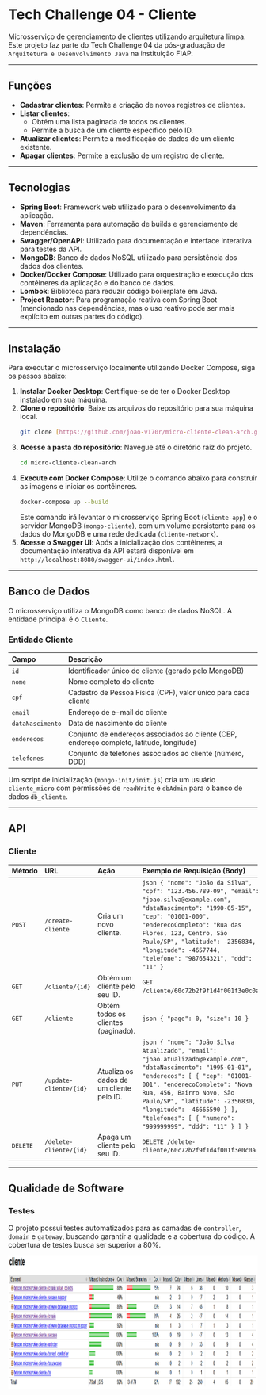 # Tech Challenge 04 - Cliente

Microsserviço de gerenciamento de clientes utilizando arquitetura limpa. Este projeto faz parte do Tech Challenge 04 da pós-graduação de `Arquitetura e Desenvolvimento Java` na instituição FIAP.

---

## Funções

* **Cadastrar clientes**: Permite a criação de novos registros de clientes.
* **Listar clientes**:
    * Obtém uma lista paginada de todos os clientes.
    * Permite a busca de um cliente específico pelo ID.
* **Atualizar clientes**: Permite a modificação de dados de um cliente existente.
* **Apagar clientes**: Permite a exclusão de um registro de cliente.

---

## Tecnologias

* **Spring Boot**: Framework web utilizado para o desenvolvimento da aplicação.
* **Maven**: Ferramenta para automação de builds e gerenciamento de dependências.
* **Swagger/OpenAPI**: Utilizado para documentação e interface interativa para testes da API.
* **MongoDB**: Banco de dados NoSQL utilizado para persistência dos dados dos clientes.
* **Docker/Docker Compose**: Utilizado para orquestração e execução dos contêineres da aplicação e do banco de dados.
* **Lombok**: Biblioteca para reduzir código boilerplate em Java.
* **Project Reactor**: Para programação reativa com Spring Boot (mencionado nas dependências, mas o uso reativo pode ser mais explícito em outras partes do código).

---

## Instalação

Para executar o microsserviço localmente utilizando Docker Compose, siga os passos abaixo:

1.  **Instalar Docker Desktop**: Certifique-se de ter o Docker Desktop instalado em sua máquina.
2.  **Clone o repositório**: Baixe os arquivos do repositório para sua máquina local.
    ```bash
    git clone [https://github.com/joao-v170r/micro-cliente-clean-arch.git](https://github.com/joao-v170r/micro-cliente-clean-arch.git)
    ```
3.  **Acesse a pasta do repositório**: Navegue até o diretório raiz do projeto.
    ```bash
    cd micro-cliente-clean-arch
    ```
4.  **Execute com Docker Compose**: Utilize o comando abaixo para construir as imagens e iniciar os contêineres.
    ```bash
    docker-compose up --build
    ```
    Este comando irá levantar o microsserviço Spring Boot (`cliente-app`) e o servidor MongoDB (`mongo-cliente`), com um volume persistente para os dados do MongoDB e uma rede dedicada (`cliente-network`).
5.  **Acesse o Swagger UI**: Após a inicialização dos contêineres, a documentação interativa da API estará disponível em `http://localhost:8080/swagger-ui/index.html`.

---

## Banco de Dados

O microsserviço utiliza o MongoDB como banco de dados NoSQL. A entidade principal é o `Cliente`.

### Entidade Cliente

| Campo        | Descrição                                                                               |
| :----------- | :-------------------------------------------------------------------------------------- |
| `id`         | Identificador único do cliente (gerado pelo MongoDB)                         |
| `nome`       | Nome completo do cliente                                                     |
| `cpf`        | Cadastro de Pessoa Física (CPF), valor único para cada cliente               |
| `email`      | Endereço de e-mail do cliente                                                |
| `dataNascimento` | Data de nascimento do cliente                                              |
| `enderecos`  | Conjunto de endereços associados ao cliente (CEP, endereço completo, latitude, longitude) |
| `telefones`  | Conjunto de telefones associados ao cliente (número, DDD)                |

Um script de inicialização (`mongo-init/init.js`) cria um usuário `cliente_micro` com permissões de `readWrite` e `dbAdmin` para o banco de dados `db_cliente`.

---

## API

### Cliente

| Método | URL                          | Ação                                      | Exemplo de Requisição (Body)                                                                                                                                                                                                                                                                             |
| :----- | :--------------------------- | :---------------------------------------- | :------------------------------------------------------------------------------------------------------------------------------------------------------------------------------------------------------------------------------------------------------------------------------------------------------- |
| `POST` | `/create-cliente`            | Cria um novo cliente.           | ```json { "nome": "João da Silva", "cpf": "123.456.789-09", "email": "joao.silva@example.com", "dataNascimento": "1990-05-15", "cep": "01001-000", "enderecoCompleto": "Rua das Flores, 123, Centro, São Paulo/SP", "latitude": -2356834, "longitude": -4657744, "telefone": "987654321", "ddd": "11" } ``` |
| `GET`  | `/cliente/{id}`              | Obtém um cliente pelo seu ID.   | `GET /cliente/60c72b2f9f1d4f001f3e0c0a`                                                                                                                                                                                                                                                                 |
| `GET`  | `/cliente`                   | Obtém todos os clientes (paginado). | ```json { "page": 0, "size": 10 } ```                                                                                                                                                                                                                                                                   |
| `PUT`  | `/update-cliente/{id}`       | Atualiza os dados de um cliente pelo ID. | ```json { "nome": "João Silva Atualizado", "email": "joao.atualizado@example.com", "dataNascimento": "1995-01-01", "enderecos": [ { "cep": "01001-001", "enderecoCompleto": "Nova Rua, 456, Bairro Novo, São Paulo/SP", "latitude": -2356830, "longitude": -46665590 } ], "telefones": [ { "numero": "999999999", "ddd": "11" } ] } ``` |
| `DELETE` | `/delete-cliente/{id}`       | Apaga um cliente pelo seu ID.   | `DELETE /delete-cliente/60c72b2f9f1d4f001f3e0c0a`                                                                                                                                                                                                                                                             |

---

## Qualidade de Software

### Testes

O projeto possui testes automatizados para as camadas de `controller`, `domain` e `gateway`, buscando garantir a qualidade e a cobertura do código. A cobertura de testes busca ser superior a 80%.

<div align="center">
    <img src="src/main/resources/img/teste.png" width="1466px" height="268px">
</div>

